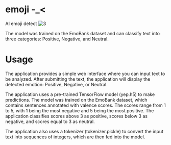 # emoji -_< 
AI emoji detect
![3](https://github.com/shidktbw/emoji/assets/112849918/4e7ab5e1-bdfc-4b94-a067-0d5af8c38835)


The model was trained on the EmoBank dataset and can classify text into three categories: Positive, Negative, and Neutral.

# Usage
The application provides a simple web interface where you can input text to be analyzed. After submitting the text, the application will display the detected emotion: Positive, Negative, or Neutral.

The application uses a pre-trained TensorFlow model (yep.h5) to make predictions. The model was trained on the EmoBank dataset, which contains sentences annotated with valence scores. The scores range from 1 to 5, with 1 being the most negative and 5 being the most positive. The application classifies scores above 3 as positive, scores below 3 as negative, and scores equal to 3 as neutral.

The application also uses a tokenizer (tokenizer.pickle) to convert the input text into sequences of integers, which are then fed into the model.

